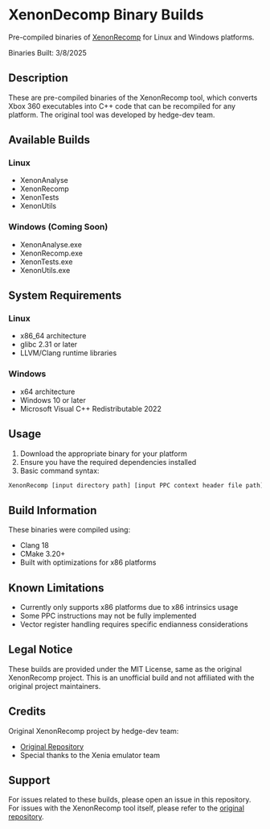 # XenonDecomp Binary Builds

Pre-compiled binaries of [XenonRecomp](https://github.com/hedge-dev/XenonRecomp) for Linux and Windows platforms. 

Binaries Built: 3/8/2025

## Description

These are pre-compiled binaries of the XenonRecomp tool, which converts Xbox 360 executables into C++ code that can be recompiled for any platform. The original tool was developed by hedge-dev team.

## Available Builds

### Linux
- XenonAnalyse
- XenonRecomp
- XenonTests
- XenonUtils

### Windows (Coming Soon)
- XenonAnalyse.exe
- XenonRecomp.exe
- XenonTests.exe
- XenonUtils.exe

## System Requirements

### Linux
- x86_64 architecture
- glibc 2.31 or later
- LLVM/Clang runtime libraries

### Windows
- x64 architecture
- Windows 10 or later
- Microsoft Visual C++ Redistributable 2022

## Usage

1. Download the appropriate binary for your platform
2. Ensure you have the required dependencies installed
3. Basic command syntax:
```bash
XenonRecomp [input directory path] [input PPC context header file path] [output directory path]
```

## Build Information

These binaries were compiled using:
- Clang 18
- CMake 3.20+
- Built with optimizations for x86 platforms

## Known Limitations

- Currently only supports x86 platforms due to x86 intrinsics usage
- Some PPC instructions may not be fully implemented
- Vector register handling requires specific endianness considerations

## Legal Notice

These builds are provided under the MIT License, same as the original XenonRecomp project. This is an unofficial build and not affiliated with the original project maintainers.

## Credits

Original XenonRecomp project by hedge-dev team:
- [Original Repository](https://github.com/hedge-dev/XenonRecomp)
- Special thanks to the Xenia emulator team

## Support

For issues related to these builds, please open an issue in this repository.
For issues with the XenonRecomp tool itself, please refer to the [original repository](https://github.com/hedge-dev/XenonRecomp).
